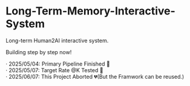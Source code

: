# Long-Term-Memory-Interactive-System
Long-term Human2AI interactive system.

Building step by step now!

· 2025/05/04: Primary Pipeline Finished 🎉 <br>
· 2025/05/07: Target Rate @K Tested 🎯 <br>
· 2025/06/07: This Project Aborted 💔(But the Framwork can be reused.)